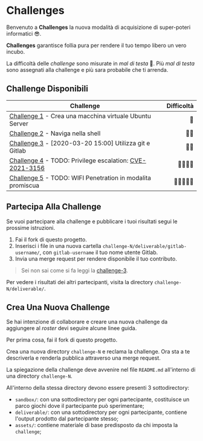 [dir-challenge-1]: ./challenge-1
[dir-challenge-2]: ./challenge-2
[dir-challenge-3]: ./challenge-3
[dir-challenge-4]: ./challenge-4
[cve-2021-3156]: http://cve.mitre.org/cgi-bin/cvename.cgi?name=CVE-2021-3156
[dir-challenge-5]: ./challenge-5

# Challenges

Benvenuto a **Challenges** la nuova modalità di acquisizione di super-poteri informatici 😎.

**Challenges** garantisce follia pura per rendere il tuo tempo libero un vero incubo.

La difficoltà delle _challenge_ sono misurate in _mal di testa_ 🤕. Più _mal di testa_ sono assegnati alla challenge e più sara probabile che ti arrenda.

## Challenge Disponibili

| Challenge                                                                                   | Difficoltà |
|---------------------------------------------------------------------------------------------|-----------:|
| [Challenge 1][dir-challenge-1] - Crea una macchina virtuale Ubuntu Server                   |         🤕 |
| [Challenge 2][dir-challenge-2] - Naviga nella shell                                 |       🤕🤕 |
| [Challenge 3][dir-challenge-3] - [2020-03-20 15:00] Utilizza git e Gitlab                              |       🤕🤕 |
| [Challenge 4][dir-challenge-4] - TODO: Privilege escalation: [CVE-2021-3156][cve-2021-3156] |   🤕🤕🤕🤕 |
| [Challenge 5][dir-challenge-5] - TODO: WIFI Penetration in modalita promiscua               | 🤕🤕🤕🤕🤕 |

## Partecipa Alla Challenge

Se vuoi partecipare alla challenge e pubblicare i tuoi risultati segui le prossime istruzioni.

1. Fai il fork di questo progetto.
2. Inserisci i file in una nuova cartella `challenge-N/deliverable/gitlab-username/`, con `gitlab-username` il tuo nome utente Gitlab.
3. Invia una merge request per rendere disponibile il tuo contributo.

> Sei non sai come si fa leggi la [challenge-3][dir-challenge-3].

Per vedere i risultati dei altri partecipanti, visita la directory `challenge-N/deliverable/`.

## Crea Una Nuova Challenge

Se hai intenzione di collaborare e creare una nuova challenge da aggiungere al _roster_ devi seguire alcune linee guida.

Per prima cosa, fai il fork di questo progetto.

Crea una nuova directory `challenge-N` e reclama la challenge. Ora sta a te descriverla e renderla pubblica attraverso una merge request.

La spiegazione della challenge deve avvenire nel file `README.md` all'interno di una directory `challenge-N`.

All'interno della stessa directory devono essere presenti 3 sottodirectory:

- `sandbox/`: con una sottodirectory per ogni partecipante, costituisce un parco giochi dove il partecipante può sperimentare;
- `deliverable/`: con una sottodirectory per ogni partecipante, contiene l'output prodotto dal partecipante stesso;
- `assets/`: contiene materiale di base predisposto da chi imposta la `challenge`;
